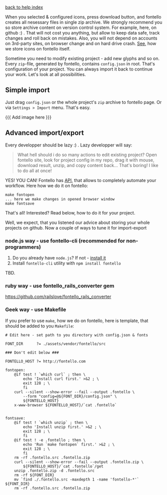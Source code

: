 [back to help index](Help)

When you selected & configured icons, press download button, and fontello creates all nesessary files in single zip archive. We strongly recommend you so store archive content on version control system. For example, here, on github :) . That will not cost you anything, but allow to keep data safe, track changes and roll back on mistakes. Also, you will not depend on accounts on 3rd-party sites, on browser change and on hard drive crash. [See](https://github.com/fontello/fontello/tree/master/assets/icons/src), how we store icons on fontello itself.

Sometime you need to modify existing project - add new glyphs and so on. Every `zip`-file, generated by fontello, contains `config.json` in root. That's configuration of your project. You can always import it back to continue your work. Let's look at all possibilities.

## Simple import

Just drag `config.json` or the whole project's `zip` archive to fontello page. Or via `Settings > Import` menu. That's easy.

{{{ Add image here }}}

## Advanced import/export

Every developper should be lazy :) . Lazy developper will say:

> What hell should i do so many actions to edit existing project? Open fontello site, look for project config in my repo, drag it with mouse, download result, unzip, and copy content back... That's boring! I like to do all at once!

YES! YOU CAN! Fontello has [API](https://github.com/fontello/fontello#developers-api), that allows to completely automate your workflow. Here how we do it on fontello:

```
make fontopen
... here we make changes in opened browser window
make fontsave
```

That's all! Interested? Read below, how to do it for your project.

Well, we expect, that you listened our advice about storing your whole projects on github. Now a couple of ways to tune it for import-export


### node.js way - use fontello-cli (recommended for non-programmers)

1. Do you already have `node.js`? If not - [install it](http://nodejs.org/)
2. Install `fontello-cli` utility with `npm install fontello`

TBD.


### ruby way - use fontello_rails_converter gem

https://github.com/railslove/fontello_rails_converter


### Geek way - use Makefile

If you prefer to use `make`, how we do on fontello, here is template, that should be added to you `Makefile`:

``` make
# Edit here - set path to you directory with config.json & fonts

FONT_DIR      ?= ./assets/vendor/fontello/src

### Don't edit below ###

FONTELLO_HOST ?= http://fontello.com

fontopen:
	@if test ! `which curl` ; then \
		echo 'Install curl first.' >&2 ; \
		exit 128 ; \
		fi
	curl --silent --show-error --fail --output .fontello \
		--form "config=@${FONT_DIR}/config.json" \
		${FONTELLO_HOST}
	x-www-browser ${FONTELLO_HOST}/`cat .fontello`


fontsave:
	@if test ! `which unzip` ; then \
		echo 'Install unzip first.' >&2 ; \
		exit 128 ; \
		fi
	@if test ! -e .fontello ; then \
		echo 'Run `make fontopen` first.' >&2 ; \
		exit 128 ; \
		fi
	rm -rf .fontello.src .fontello.zip
	curl --silent --show-error --fail --output .fontello.zip \
		${FONTELLO_HOST}/`cat .fontello`/get
	unzip .fontello.zip -d .fontello.src
	rm -rf ${FONT_DIR}
	mv `find ./.fontello.src -maxdepth 1 -name 'fontello-*'` ${FONT_DIR}
	rm -rf .fontello.src .fontello.zip
```
